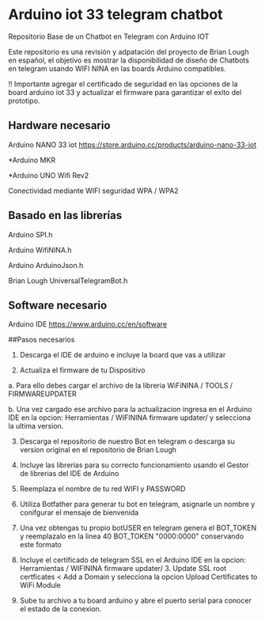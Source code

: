 # Arduino iot 33 telegram chatbot
Repositorio Base de un Chatbot en Telegram con Arduino IOT

Este repositorio es una revisión y adpatación del proyecto de Brian Lough en español, el objetivo es mostrar la disponibilidad de diseño de Chatbots en telegram usando WIFI NINA en las boards Arduino compatibles.

!! Importante agregar el certificado de seguridad en las opciones de la board arduino iot 33 y actualizar el firmware para garantizar el exito del prototipo.

## Hardware necesario

Arduino NANO 33 iot https://store.arduino.cc/products/arduino-nano-33-iot

*Arduino MKR

*Arduino UNO Wifi Rev2

Conectividad mediante WIFI seguridad WPA / WPA2

## Basado en las librerías
Arduino SPI.h

Arduino WifiNINA.h

Arduino ArduinoJson.h

Brian Lough UniversalTelegramBot.h


## Software necesario

Arduino IDE https://www.arduino.cc/en/software

##Pasos necesarios

1. Descarga el IDE de arduino e incluye la board que vas a utilizar

2. Actualiza el firmware de tu Dispositivo

a. Para ello debes cargar el archivo de la libreria WiFiNINA / TOOLS / FIRMWAREUPDATER

b. Una vez cargado ese archivo para la actualizacion ingresa en el Arduino IDE en la opcion: Herramientas / WIFININA firmware updater/ y selecciona la ultima version.

3. Descarga el repositorio de nuestro Bot en telegram o descarga su version original en el repositorio de Brian Lough

4. Incluye las librerias para su correcto funcionamiento usando el Gestor de librerias del IDE de Arduino

5. Reemplaza el nombre de tu red WIFI y PASSWORD

6. Utiliza Botfather para generar tu bot en telegram, asignarle un nombre y conifgurar el mensaje de bienvenida

7. Una vez obtengas tu propio botUSER en telegram genera el BOT_TOKEN y reemplazalo en la linea 40 BOT_TOKEN "0000:0000" conservando este formato

8. Incluye el certificado de telegram SSL en el Arduino IDE en la opcion: Herramientas / WIFININA firmware updater/ 3. Update SSL root certficates < Add a Domain y selecciona la opcion Upload Certificates to WiFi Module

9. Sube tu archivo a tu board arduino y abre el puerto serial para conocer el estado de la conexion.
